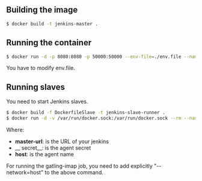 ## Building the image

```bash
$ docker build -t jenkins-master .
```

## Running the container

```bash
$ docker run -d -p 8080:8080 -p 50000:50000 --env-file=./env.file --name jenkins jenkins-master
```

You have to modify env.file.

## Running slaves
You need to start Jenkins slaves.

```bash
$ docker build -f DockerfileSlave -t jenkins-slave-runner .
$ docker run -d -v /var/run/docker.sock:/var/run/docker.sock --rm --name jenkins-slave jenkins-slave-runner -url <master-url> <secret> <host>
```

Where:

 - __master-url__: is the URL of your jenkins
 - __ secret__: is the agent secret
 - __host__: is the agent name

For running the gatling-imap job, you need to add explicitly "--network=host" to the above command.
